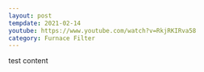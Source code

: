 ```yaml
---
layout: post
tempdate: 2021-02-14
youtube: https://www.youtube.com/watch?v=RkjRKIRva58
category: Furnace Filter
---
```

test content